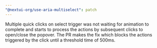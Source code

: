 ```yaml
---
"@nextui-org/use-aria-multiselect": patch
---
```


Multiple quick clicks on select trigger was not waiting for animation to complete and starts to process the actions by subsequent clicks to open/close the popover. The PR makes the fix which blocks the actions triggered by the click until a threshold time of 500ms.
